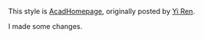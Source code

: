 This style is [AcadHomepage](https://github.com/RayeRen/acad-homepage.github.io), originally posted by [Yi Ren](https://github.com/RayeRen).

I made some changes.

